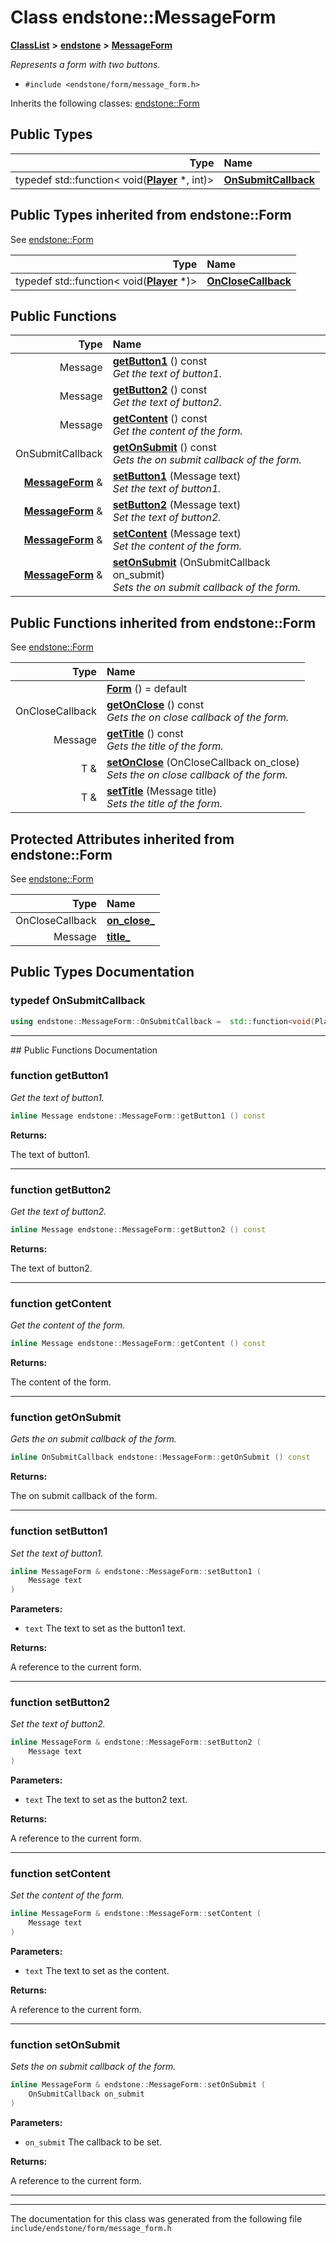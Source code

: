 

# Class endstone::MessageForm



[**ClassList**](annotated.md) **>** [**endstone**](namespaceendstone.md) **>** [**MessageForm**](classendstone_1_1MessageForm.md)



_Represents a form with two buttons._ 

* `#include <endstone/form/message_form.h>`



Inherits the following classes: [endstone::Form](classendstone_1_1Form.md)














## Public Types

| Type | Name |
| ---: | :--- |
| typedef std::function&lt; void([**Player**](classendstone_1_1Player.md) \*, int)&gt; | [**OnSubmitCallback**](#typedef-onsubmitcallback)  <br> |


## Public Types inherited from endstone::Form

See [endstone::Form](classendstone_1_1Form.md)

| Type | Name |
| ---: | :--- |
| typedef std::function&lt; void([**Player**](classendstone_1_1Player.md) \*)&gt; | [**OnCloseCallback**](classendstone_1_1Form.md#typedef-onclosecallback)  <br> |






































## Public Functions

| Type | Name |
| ---: | :--- |
|  Message | [**getButton1**](#function-getbutton1) () const<br>_Get the text of button1._  |
|  Message | [**getButton2**](#function-getbutton2) () const<br>_Get the text of button2._  |
|  Message | [**getContent**](#function-getcontent) () const<br>_Get the content of the form._  |
|  OnSubmitCallback | [**getOnSubmit**](#function-getonsubmit) () const<br>_Gets the on submit callback of the form._  |
|  [**MessageForm**](classendstone_1_1MessageForm.md) & | [**setButton1**](#function-setbutton1) (Message text) <br>_Set the text of button1._  |
|  [**MessageForm**](classendstone_1_1MessageForm.md) & | [**setButton2**](#function-setbutton2) (Message text) <br>_Set the text of button2._  |
|  [**MessageForm**](classendstone_1_1MessageForm.md) & | [**setContent**](#function-setcontent) (Message text) <br>_Set the content of the form._  |
|  [**MessageForm**](classendstone_1_1MessageForm.md) & | [**setOnSubmit**](#function-setonsubmit) (OnSubmitCallback on\_submit) <br>_Sets the on submit callback of the form._  |


## Public Functions inherited from endstone::Form

See [endstone::Form](classendstone_1_1Form.md)

| Type | Name |
| ---: | :--- |
|   | [**Form**](classendstone_1_1Form.md#function-form) () = default<br> |
|  OnCloseCallback | [**getOnClose**](classendstone_1_1Form.md#function-getonclose) () const<br>_Gets the on close callback of the form._  |
|  Message | [**getTitle**](classendstone_1_1Form.md#function-gettitle) () const<br>_Gets the title of the form._  |
|  T & | [**setOnClose**](classendstone_1_1Form.md#function-setonclose) (OnCloseCallback on\_close) <br>_Sets the on close callback of the form._  |
|  T & | [**setTitle**](classendstone_1_1Form.md#function-settitle) (Message title) <br>_Sets the title of the form._  |
















## Protected Attributes inherited from endstone::Form

See [endstone::Form](classendstone_1_1Form.md)

| Type | Name |
| ---: | :--- |
|  OnCloseCallback | [**on\_close\_**](classendstone_1_1Form.md#variable-on_close_)  <br> |
|  Message | [**title\_**](classendstone_1_1Form.md#variable-title_)  <br> |






































## Public Types Documentation




### typedef OnSubmitCallback 

```C++
using endstone::MessageForm::OnSubmitCallback =  std::function<void(Player *, int)>;
```




<hr>
## Public Functions Documentation




### function getButton1 

_Get the text of button1._ 
```C++
inline Message endstone::MessageForm::getButton1 () const
```





**Returns:**

The text of button1. 





        

<hr>



### function getButton2 

_Get the text of button2._ 
```C++
inline Message endstone::MessageForm::getButton2 () const
```





**Returns:**

The text of button2. 





        

<hr>



### function getContent 

_Get the content of the form._ 
```C++
inline Message endstone::MessageForm::getContent () const
```





**Returns:**

The content of the form. 





        

<hr>



### function getOnSubmit 

_Gets the on submit callback of the form._ 
```C++
inline OnSubmitCallback endstone::MessageForm::getOnSubmit () const
```





**Returns:**

The on submit callback of the form. 





        

<hr>



### function setButton1 

_Set the text of button1._ 
```C++
inline MessageForm & endstone::MessageForm::setButton1 (
    Message text
) 
```





**Parameters:**


* `text` The text to set as the button1 text. 



**Returns:**

A reference to the current form. 





        

<hr>



### function setButton2 

_Set the text of button2._ 
```C++
inline MessageForm & endstone::MessageForm::setButton2 (
    Message text
) 
```





**Parameters:**


* `text` The text to set as the button2 text. 



**Returns:**

A reference to the current form. 





        

<hr>



### function setContent 

_Set the content of the form._ 
```C++
inline MessageForm & endstone::MessageForm::setContent (
    Message text
) 
```





**Parameters:**


* `text` The text to set as the content. 



**Returns:**

A reference to the current form. 





        

<hr>



### function setOnSubmit 

_Sets the on submit callback of the form._ 
```C++
inline MessageForm & endstone::MessageForm::setOnSubmit (
    OnSubmitCallback on_submit
) 
```





**Parameters:**


* `on_submit` The callback to be set. 



**Returns:**

A reference to the current form. 





        

<hr>

------------------------------
The documentation for this class was generated from the following file `include/endstone/form/message_form.h`

